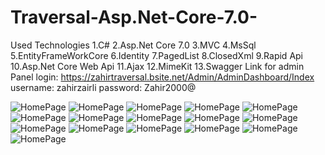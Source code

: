 # Traversal-Asp.Net-Core-7.0-
Used Technologies
1.C#
2.Asp.Net Core 7.0
3.MVC
4.MsSql
5.EntityFrameWorkCore
6.Identity
7.PagedList
8.ClosedXml
9.Rapid Api
10.Asp.Net Core Web Api
11.Ajax
12.MimeKit
13.Swagger
Link for admin Panel login: https://zahirtraversal.bsite.net/Admin/AdminDashboard/Index
username: zahirzairli
password: Zahir2000@



![HomePage](./Traversal/GithubImages/TraversalHome.png)
![HomePage](./Traversal/GithubImages/login.png)
![HomePage](./Traversal/GithubImages/TraversalDestinations.png)
![HomePage](./Traversal/GithubImages/TraversalComment.png)
![HomePage](./Traversal/GithubImages/Roles.png)
![HomePage](./Traversal/GithubImages/ResetPasword.png)
![HomePage](./Traversal/GithubImages/Movie.png)
![HomePage](./Traversal/GithubImages/MemberReservation.png)
![HomePage](./Traversal/GithubImages/MemberDashboard.png)
![HomePage](./Traversal/GithubImages/Exchange.png)
![HomePage](./Traversal/GithubImages/Excel.png)
![HomePage](./Traversal/GithubImages/Error404.png)
![HomePage](./Traversal/GithubImages/AdminMail.png)
![HomePage](./Traversal/GithubImages/AdminDestinatins.png)
![HomePage](./Traversal/GithubImages/AdminDashboard.png)
![HomePage](./Traversal/GithubImages/AccessDenied.png)


